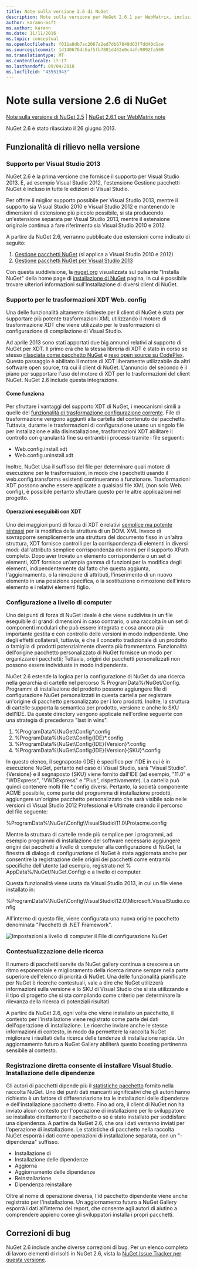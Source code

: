```yaml
---
title: Note sulla versione 2.6 di NuGet
description: Note sulla versione per NuGet 2.6.1 per WebMatrix, inclusi i problemi noti, correzioni di bug, funzionalità aggiunte e dcr.
author: karann-msft
ms.author: karann
ms.date: 11/11/2016
ms.topic: conceptual
ms.openlocfilehash: f011a8db7ac2067a2ed7db67849d63f7dd40d1ce
ms.sourcegitcommit: 1d1406764c6af5fb7801d462e0c4afc9092fa569
ms.translationtype: MT
ms.contentlocale: it-IT
ms.lasthandoff: 09/04/2018
ms.locfileid: "43551943"
---
```

# <a name="nuget-26-release-notes"></a>Note sulla versione 2.6 di NuGet

[Note sulla versione di NuGet 2.5](../release-notes/nuget-2.5.md) | [NuGet 2.6.1 per WebMatrix note](../release-notes/nuget-2.6.1-for-webmatrix.md)

NuGet 2.6 è stato rilasciato il 26 giugno 2013.

## <a name="notable-features-in-the-release"></a>Funzionalità di rilievo nella versione

### <a name="support-for-visual-studio-2013"></a>Supporto per Visual Studio 2013

NuGet 2.6 è la prima versione che fornisce il supporto per Visual Studio 2013. E, ad esempio Visual Studio 2012, l'estensione Gestione pacchetti NuGet è incluso in tutte le edizioni di Visual Studio.

Per offrire il miglior supporto possibile per Visual Studio 2013, mentre il supporto sia Visual Studio 2010 e Visual Studio 2012 e mantenendo le dimensioni di estensione più piccole possibile, si sta producendo un'estensione separata per Visual Studio 2013, mentre il estensione originale continua a fare riferimento sia Visual Studio 2010 e 2012.

A partire da NuGet 2.6, verranno pubblicate due estensioni come indicato di seguito:

1. [Gestione pacchetti NuGet](https://marketplace.visualstudio.com/items?itemName=NuGetTeam.NuGetPackageManager) (si applica a Visual Studio 2010 e 2012)
1. [Gestione pacchetti NuGet per Visual Studio 2013](https://marketplace.visualstudio.com/items?itemName=NuGetTeam.NuGetPackageManagerforVisualStudio2013)

Con questa suddivisione, la [nuget.org](https://nuget.org) visualizzata sul pulsante "Installa NuGet" della home page di [installazione di NuGet](../install-nuget-client-tools.md) pagina, in cui è possibile trovare ulteriori informazioni sull'installazione di diversi client di NuGet.

<a name="xdt"></a>

### <a name="xdt-webconfig-transformation-support"></a>Supporto per le trasformazioni XDT Web. config

Una delle funzionalità altamente richieste per il client di NuGet è stata per supportare più potente trasformazioni XML utilizzando il motore di trasformazione XDT che viene utilizzato per le trasformazioni di configurazione di compilazione di Visual Studio.

Ad aprile 2013 sono stati apportati due big annunci relativi al supporto di NuGet per XDT. Il primo era che la stessa libreria di XDT è stato in corso se stesso [rilasciata come pacchetto NuGet](https://nuget.org/packages/Microsoft.Web.Xdt) e [reso open source su CodePlex](http://xdt.codeplex.com/). Questo passaggio è abilitato il motore di XDT liberamente utilizzabile da altri software open source, tra cui il client di NuGet. L'annuncio del secondo è il piano per supportare l'uso del motore di XDT per le trasformazioni del client NuGet. NuGet 2.6 include questa integrazione.

#### <a name="how-it-works"></a>Come funziona

Per sfruttare i vantaggi del supporto XDT di NuGet, i meccanismi simili a quelle del [funzionalità di trasformazione configurazione corrente](../create-packages/source-and-config-file-transformations.md).
File di trasformazione vengono aggiunti alla cartella del contenuto del pacchetto. Tuttavia, durante le trasformazioni di configurazione usano un singolo file per installazione e alla disinstallazione, trasformazioni XDT abilitare il controllo con granularità fine su entrambi i processi tramite i file seguenti:

- Web.config.install.xdt
- Web.config.uninstall.xdt

Inoltre, NuGet Usa il suffisso del file per determinare quali motore di esecuzione per le trasformazioni, in modo che i pacchetti usando il web.config.transforms esistenti continueranno a funzionare. Trasformazioni XDT possono anche essere applicate a qualsiasi file XML (non solo Web. config), è possibile pertanto sfruttare questo per le altre applicazioni nel progetto.

#### <a name="what-you-can-do-with-xdt"></a>Operazioni eseguibili con XDT

Uno dei maggiori punti di forza di XDT è relativi [semplice ma potente sintassi](http://msdn.microsoft.com/library/dd465326.aspx) per la modifica della struttura di un DOM. XML Invece di sovrapporre semplicemente una struttura del documento fisso in un'altra struttura, XDT fornisce controlli per la corrispondenza di elementi in diversi modi: dall'attributo semplice corrispondenza dei nomi per il supporto XPath completo. Dopo aver trovato un elemento corrispondente o un set di elementi, XDT fornisce un'ampia gamma di funzioni per la modifica degli elementi, indipendentemente dal fatto che questa aggiunta, l'aggiornamento, o la rimozione di attributi, l'inserimento di un nuovo elemento in una posizione specifica, o la sostituzione o rimozione dell'intero elemento e i relativi elementi figlio.

### <a name="machine-wide-configuration"></a>Configurazione a livello di computer

Uno dei punti di forza di NuGet ideale è che viene suddivisa in un file eseguibile di grandi dimensioni in caso contrario, o una raccolta in un set di componenti modulari che può essere integrata e cosa ancora più importante gestita e con controllo delle versioni in modo indipendente. Uno degli effetti collaterali, tuttavia, è che il concetto tradizionale di un prodotto o famiglia di prodotti potenzialmente diventa più frammentato.
Funzionalità dell'origine pacchetto personalizzato di NuGet fornisce un modo per organizzare i pacchetti; Tuttavia, origini dei pacchetti personalizzati non possono essere individuate in modo indipendente.

NuGet 2.6 estende la logica per la configurazione di NuGet da una ricerca nella gerarchia di cartelle nel percorso % ProgramData%/NuGet/Config. Programmi di installazione del prodotto possono aggiungere file di configurazione NuGet personalizzati in questa cartella per registrare un'origine di pacchetto personalizzato per i loro prodotti. Inoltre, la struttura di cartelle supporta la semantica per prodotto, versione e anche lo SKU dell'IDE. Da queste directory vengono applicate nell'ordine seguente con una strategia di precedenza "last in wins".

1. %ProgramData%\NuGet\Config\*.config
2. %ProgramData%\NuGet\Config\{IDE}\*.config
3. %ProgramData%\NuGet\Config\{IDE}\{Version}\*.config
4. %ProgramData%\NuGet\Config\{IDE}\{Version}\{SKU}\*.config

In questo elenco, il segnaposto {IDE} è specifico per l'IDE in cui è in esecuzione NuGet, pertanto nel caso di Visual Studio, sarà "Visual Studio". {Versione} e il segnaposto {SKU} viene fornito dall'IDE (ad esempio, "11.0" e "WDExpress", "VWDExpress" e "Plus", rispettivamente). La cartella può quindi contenere molti file *.config diversi.
Pertanto, la società componente ACME possibile, come parte del programma di installazione prodotti, aggiungere un'origine pacchetto personalizzato che sarà visibile solo nelle versioni di Visual Studio 2012 Professional e Ultimate creando il percorso del file seguente:

%ProgramData%\NuGet\Config\VisualStudio\11.0\Pro\acme.config

Mentre la struttura di cartelle rende più semplice per i programmi, ad esempio programmi di installazione del software necessario aggiungere origini dei pacchetti a livello di computer alla configurazione di NuGet, la finestra di dialogo di configurazione di NuGet è stata aggiornata anche per consentire la registrazione delle origini dei pacchetti come entrambi specifiche dell'utente (ad esempio, registrato nel % AppData%/NuGet/NuGet.Config) o a livello di computer.

Questa funzionalità viene usata da Visual Studio 2013, in cui un file viene installato in:

%ProgramData%\NuGet\Config\VisualStudio\12.0\Microsoft.VisualStudio.config

All'interno di questo file, viene configurata una nuova origine pacchetto denominata "Pacchetti di .NET Framework".

![Impostazioni a livello di computer il File di configurazione NuGet](./media/NuGet-Config-File-Machine-Wide.png)

### <a name="contextualizing-search"></a>Contestualizzazione delle ricerca

Il numero di pacchetti servite da NuGet gallery continua a crescere a un ritmo esponenziale e miglioramento della ricerca rimane sempre nella parte superiore dell'elenco di priorità di NuGet. Una delle funzionalità pianificate per NuGet è ricerche contestuali, vale a dire che NuGet utilizzerà informazioni sulla versione e lo SKU di Visual Studio che si sta utilizzando e il tipo di progetto che si sta compilando come criterio per determinare la rilevanza della ricerca di potenziali risultati.

A partire da NuGet 2.6, ogni volta che viene installato un pacchetto, il contesto per l'installazione viene registrato come parte dei dati dell'operazione di installazione.  Le ricerche inviare anche le stesse informazioni di contesto, in modo da permettere la raccolta NuGet migliorare i risultati della ricerca delle tendenze di installazione rapida.  Un aggiornamento futuro a NuGet Gallery abiliterà questo boosting pertinenza sensibile al contesto.

### <a name="tracking-direct-installs-vs-dependency-installs"></a>Registrazione diretta consente di installare Visual Studio. Installazione delle dipendenze

Gli autori di pacchetti dipende più il [statistiche pacchetto](http://blog.nuget.org/20130226/Introducing-Package-Statistics.html) fornito nella raccolta NuGet.  Uno dei punti dati mancanti significativi che gli autori hanno richiesto è un fattore di differenziazione tra le installazioni delle dipendenze e dell'installazione pacchetto diretto.  Fino ad ora, il client di NuGet non ha inviato alcun contesto per l'operazione di installazione per lo sviluppatore se installato direttamente il pacchetto o se è stato installato per soddisfare una dipendenza.
A partire da NuGet 2.6, che ora i dati verranno inviati per l'operazione di installazione.  Le statistiche di pacchetto nella raccolta NuGet esporrà i dati come operazioni di installazione separata, con un "-dipendenza" suffisso.

* Installazione di
* Installazione delle dipendenze
* Aggiorna
* Aggiornamento delle dipendenze
* Reinstallazione
* Dipendenza reinstallare

Oltre al nome di operazione diversa, l'id pacchetto dipendente viene anche registrato per l'installazione.  Un aggiornamento futuro a NuGet Gallery esporrà i dati all'interno dei report, che consente agli autori di aiutino a comprendere appieno come gli sviluppatori installa i propri pacchetti.

## <a name="bug-fixes"></a>Correzioni di bug

NuGet 2.6 include anche diverse correzioni di bug. Per un elenco completo di lavoro elementi di risolti in NuGet 2.6, vista la [NuGet Issue Tracker per questa versione](https://nuget.codeplex.com/workitem/list/advanced?keyword=&status=Closed&type=All&priority=All&release=NuGet%202.6&assignedTo=All&component=All&sortField=LastUpdatedDate&sortDirection=Descending&page=0&reasonClosed=All).